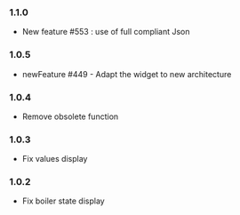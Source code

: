 ### 1.1.0
* New feature #553 : use of full compliant Json

### 1.0.5
* newFeature #449 - Adapt the widget to new architecture

### 1.0.4
* Remove obsolete function

### 1.0.3
* Fix values display

### 1.0.2
* Fix boiler state display